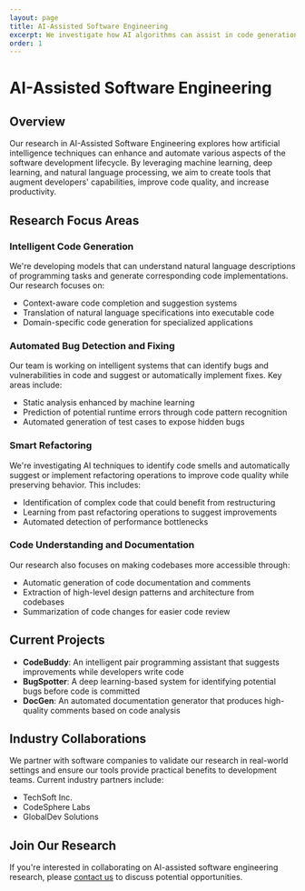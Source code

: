 ```yaml
---
layout: page
title: AI-Assisted Software Engineering
excerpt: We investigate how AI algorithms can assist in code generation, bug detection, automatic refactoring, and software system optimization.
order: 1
---
```


# AI-Assisted Software Engineering

## Overview

Our research in AI-Assisted Software Engineering explores how artificial intelligence techniques can enhance and automate various aspects of the software development lifecycle. By leveraging machine learning, deep learning, and natural language processing, we aim to create tools that augment developers' capabilities, improve code quality, and increase productivity.

## Research Focus Areas

### Intelligent Code Generation

We're developing models that can understand natural language descriptions of programming tasks and generate corresponding code implementations. Our research focuses on:

- Context-aware code completion and suggestion systems
- Translation of natural language specifications into executable code
- Domain-specific code generation for specialized applications

### Automated Bug Detection and Fixing

Our team is working on intelligent systems that can identify bugs and vulnerabilities in code and suggest or automatically implement fixes. Key areas include:

- Static analysis enhanced by machine learning
- Prediction of potential runtime errors through code pattern recognition
- Automated generation of test cases to expose hidden bugs

### Smart Refactoring

We're investigating AI techniques to identify code smells and automatically suggest or implement refactoring operations to improve code quality while preserving behavior. This includes:

- Identification of complex code that could benefit from restructuring
- Learning from past refactoring operations to suggest improvements
- Automated detection of performance bottlenecks

### Code Understanding and Documentation

Our research also focuses on making codebases more accessible through:

- Automatic generation of code documentation and comments
- Extraction of high-level design patterns and architecture from codebases
- Summarization of code changes for easier code review

## Current Projects

- **CodeBuddy**: An intelligent pair programming assistant that suggests improvements while developers write code
- **BugSpotter**: A deep learning-based system for identifying potential bugs before code is committed
- **DocGen**: An automated documentation generator that produces high-quality comments based on code analysis

## Industry Collaborations

We partner with software companies to validate our research in real-world settings and ensure our tools provide practical benefits to development teams. Current industry partners include:

- TechSoft Inc.
- CodeSphere Labs
- GlobalDev Solutions

## Join Our Research

If you're interested in collaborating on AI-assisted software engineering research, please [contact us](/contact) to discuss potential opportunities.